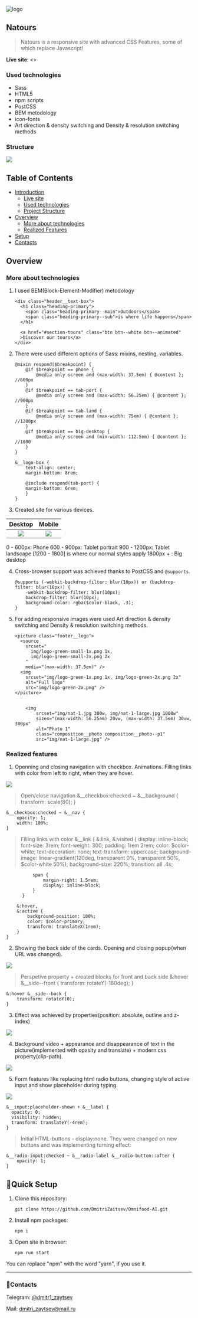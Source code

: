![logo](README.assets/preview.png)

## Natours

> Natours is a responsive site with advanced CSS Features, some of which replace Javascript!

**Live site**: <>

### Used technologies

- Sass
- HTML5
- npm scripts
- PostCSS
- BEM metodology
- icon-fonts
- Art direction & density switching and Density & resolution switching methods

### Structure

![](README.assets/structure.png)

## Table of Contents

- [Introduction](#natours)
  - [Live site](#natours)
  - [Used technologies](#used-technologies)
  - [Project Structure](#structure)
- [Overview](#overview)
  - [More about technologies](#more-about-technologies)
  - [Realized Features](#realized-features)
- [Setup](#quick-setup)
- [Contacts](#contacts)

## Overview

### More about technologies

1.  I used BEM(Block-Element-Modifier) metodology

        <div class="header__text-box">
          <h1 class="heading-primary">
            <span class="heading-primary--main">Outdoors</span>
            <span class="heading-primary--sub">is where life happens</span>
          </h1>

          <a href="#section-tours" class="btn btn--white btn--animated"
          >Discover our tours</a>
        </div>

2.  There were used different options of Sass: mixins, nesting, variables.

        @mixin respond($breakpoint) {
            @if $breakpoint == phone {
                @media only screen and (max-width: 37.5em) { @content };     //600px
            }
            @if $breakpoint == tab-port {
                @media only screen and (max-width: 56.25em) { @content };     //900px
            }
            @if $breakpoint == tab-land {
                @media only screen and (max-width: 75em) { @content };    //1200px
            }
            @if $breakpoint == big-desktop {
                @media only screen and (min-width: 112.5em) { @content };    //1800
            }
        }

        &__logo-box {
            text-align: center;
            margin-bottom: 8rem;

            @include respond(tab-port) {
            margin-bottom: 6rem;
            }
        }

3.  Created site for various devices.

|                Desktop                 |                Mobile                 |
| :------------------------------------: | :-----------------------------------: |
| ![](README.assets/desktop-version.png) | ![](README.assets/mobile-version.png) |

0 - 600px: Phone
600 - 900px: Tablet portrait
900 - 1200px: Tablet landscape
[1200 - 1800] is where our normal styles apply
1800px + : Big desktop

4.  Cross-browser support was achieved thanks to PostCSS and `@supports`.

        @supports (-webkit-backdrop-filter: blur(10px)) or (backdrop-filter: blur(10px)) {
            -webkit-backdrop-filter: blur(10px);
            backdrop-filter: blur(10px);
            background-color: rgba($color-black, .3);
        }

5.  For adding responsive images were used Art direction & density switching and Density & resolution switching methods.

        <picture class="footer__logo">
          <source
            srcset="
              img/logo-green-small-1x.png 1x,
              img/logo-green-small-2x.png 2x
            "
            media="(max-width: 37.5em)" />
          <img
            srcset="img/logo-green-1x.png 1x, img/logo-green-2x.png 2x"
            alt="Full logo"
            src="img/logo-green-2x.png" />
        </picture>


            <img
                srcset="img/nat-1.jpg 300w, img/nat-1-large.jpg 1000w"
                sizes="(max-width: 56.25em) 20vw, (max-width: 37.5em) 30vw, 300px"
                alt="Photo 1"
                class="composition__photo composition__photo--p1"
                src="img/nat-1-large.jpg" />


### Realized features

1. Openning and closing navigation with checkbox. Animations. Filling links with color from left to right, when they are hover.

![](README.assets/nav-main-features_1.gif)

>Open/close navigation
    &__checkbox:checked ~ &__background {
        transform: scale(80);
    }

    &__checkbox:checked ~ &__nav {
        opacity: 1;
        width: 100%;
    }

>Filling links with color
    &__link {
        &:link,
        &:visited {
        display: inline-block;
        font-size: 3rem;
        font-weight: 300;
        padding: 1rem 2rem;
        color: $color-white;
        text-decoration: none;
        text-transform: uppercase;
        background-image: linear-gradient(120deg, transparent 0%, transparent 50%, $color-white 50%);
        background-size: 220%;
        transition: all .4s;

              span {
                  margin-right: 1.5rem;
                  display: inline-block;
              }
          }

        &:hover,
        &:active {
            background-position: 100%;
            color: $color-primary;
            transform: translateX(1rem);
        }
    }

2. Showing the back side of the cards. Opening and closing popup(when URL was changed).

![](README.assets/cards-popup-features.gif)

>Perspetive property + created blocks for front and back side
    &:hover &__side--front {
        transform: rotateY(-180deg);
    }

    &:hover &__side--back {
        transform: rotateY(0);
    }

   
3. Effect was achieved by properties(position: absolute, outline and z-index)

![](README.assets/images-feature.gif)

4. Background video + appearance and disappearance of text in the picture(implemented with opasity and translate) + modern css property(clip-path).

![](README.assets/video-showtext-features_1.gif)

5. Form features like replacing html radio buttons, changing style of active input and show placeholder during typing.

![](README.assets/form-features.gif)

    &__input:placeholder-shown + &__label {
      opacity: 0;
      visibility: hidden;
      transform: translateY(-4rem);
    }

>Initial HTML-buttons - display:none. They were changed on new buttons and was implementing turning effect:

    &__radio-input:checked ~ &__radio-label &__radio-button::after {
        opacity: 1;
    }


## 🚀Quick Setup

1.  Clone this repository:

        git clone https://github.com/DmitriZaitsev/Omnifood-AI.git

2.  Install npm packages:

        npm i

3.  Open site in browser:

        npm run start

You can replace "npm" with the word "yarn", if you use it.

---

### 💌Contacts

Telegram: [@dmitr1_zaytsev](https://t.me/dmitr1_zaytsev)

Mail: [dmitri_zaytsev@mail.ru](dmitri_zaytsev@bk.ru)
